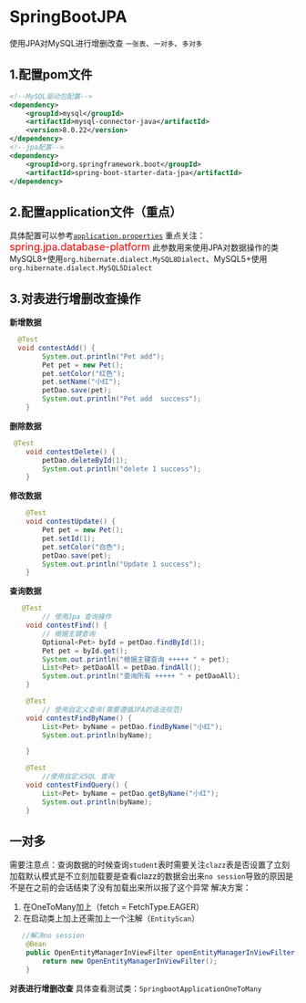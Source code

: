 # SpringBootJPA

使用JPA对MySQL进行增删改查 `一张表`、`一对多`、`多对多`

## 1.配置pom文件

```xml
<!--MySQL驱动包配置-->
<dependency>
    <groupId>mysql</groupId>
    <artifactId>mysql-connector-java</artifactId>
    <version>8.0.22</version>
</dependency>
<!--jpa配置-->
<dependency>
    <groupId>org.springframework.boot</groupId>
    <artifactId>spring-boot-starter-data-jpa</artifactId>
</dependency>

```

## 2.配置application文件（重点）
具体配置可以参考[`application.properties`](https://github.com/lhh2002/BigDataCodeWarehouse/blob/main/SpringBootJPA/src/main/resources/application.properties) 重点关注：<font size="4" color="red">spring.jpa.database-platform</font>
此参数用来使用JPA对数据操作的类 MySQL8+使用`org.hibernate.dialect.MySQL8Dialect`、MySQL5+使用`org.hibernate.dialect.MySQL5Dialect`

## 3.对表进行增删改查操作

**新增数据**
```java
  @Test
  void contestAdd() {
        System.out.println("Pet add");
        Pet pet = new Pet();
        pet.setColor("红色");
        pet.setName("小红");
        petDao.save(pet);
        System.out.println("Pet add  success");
    }
```
**删除数据**
```java
 @Test
    void contestDelete() {
        petDao.deleteById(1);
        System.out.println("delete 1 success");
    }
```
**修改数据**
```java
    @Test
    void contestUpdate() {
        Pet pet = new Pet();
        pet.setId(1);
        pet.setColor("白色");
        petDao.save(pet);
        System.out.println("Update 1 success");
    }
```
**查询数据**
```java
   @Test
        // 使用Jpa 查询操作
    void contestFind() {
        // 根据主键查询
        Optional<Pet> byId = petDao.findById(1);
        Pet pet = byId.get();
        System.out.println("根据主键查询 +++++ " + pet);
        List<Pet> petDaoAll = petDao.findAll();
        System.out.println("查询所有 +++++ " + petDaoAll);
    }

    @Test
        // 使用自定义查询(需要遵循JPA的语法规范)
    void contestFindByName() {
        List<Pet> byName = petDao.findByName("小红");
        System.out.println(byName);

    }

    @Test
        //使用自定义SQL 查询
    void contestFindQuery() {
        List<Pet> byName = petDao.getByName("小红");
        System.out.println(byName);
    }
```

## 一对多
需要注意点：查询数据的时候查询`student`表时需要关注`clazz`表是否设置了立刻加载默认模式是不立刻加载要是查看clazz的数据会出来`no session`导致的原因是不是在之前的会话结束了没有加载出来所以报了这个异常
解决方案：
1. 在OneToMany加上（fetch = FetchType.EAGER）
2. 在启动类上加上还需加上一个注解（`EntityScan`）
```java
   //解决no session
    @Bean
    public OpenEntityManagerInViewFilter openEntityManagerInViewFilter() {
        return new OpenEntityManagerInViewFilter();
    }
```
**对表进行增删改查**
具体查看测试类：`SpringbootApplicationOneToMany`



